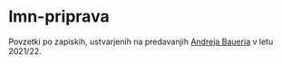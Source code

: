 # lmn-priprava

Povzetki po zapiskih, ustvarjenih na predavanjih [Andreja Bauerja](https://www.andrej.com/) v letu 2021/22.
